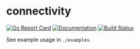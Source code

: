 # connectivity
[![Go Report Card](https://goreportcard.com/badge/github.com/Bo0mer/connectivity)](https://goreportcard.com/report/github.com/Bo0mer/connectivity)  [![Documentation](https://godoc.org/github.com/Bo0mer/connectivity?status.svg)](http://godoc.org/github.com/Bo0mer/connectivity)
[![Build Status](https://travis-ci.org/Bo0mer/connectivity.svg?branch=master)](https://travis-ci.org/Bo0mer/connectivity)

See example usage in `./examples`.

